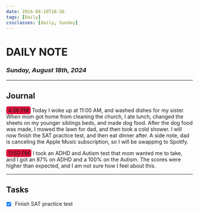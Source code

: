 ```yaml
---
date: 2024-08-18T16:56
tags: [Daily]
cssclasses: [daily, Sunday]
---
```


# DAILY NOTE

### _Sunday, August 18th, 2024_

---

## Journal

<span style="background-color: crimson; border-radius: 5px; padding: 2px 5px;">4:56 PM</span>
Today I woke up at 11:00 AM, and washed dishes for my sister. When mom got home from cleaning the church, I ate lunch, changed the sheets on my younger siblings beds, and made dog food. After the dog food was made, I mowed the lawn for dad, and then took a cold shower. I will now finish the SAT practice test, and then eat dinner after. A side note, dad is canceling the Apple Music subscription, so I will be swapping to Spotify.

<span style="background-color: crimson; border-radius: 5px; padding: 2px 5px;">11:50 PM</span>
I took an ADHD and Autism test that mom wanted me to take, and I got an 87% on ADHD and a 100% on the Autism. The scores were higher than expected, and I am not sure how I feel about this. 

---

## Tasks

- [x] Finish SAT practice test
